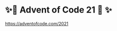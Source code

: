 # :sparkles::christmas_tree: Advent of Code 21 :christmas_tree: :sparkles:

https://adventofcode.com/2021

